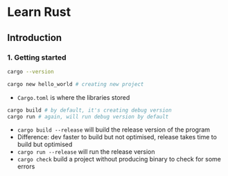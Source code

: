# Learn Rust

## Introduction
### 1. Getting started
```bash
cargo --version

cargo new hello_world # creating new project
```

- `Cargo.toml` is where the libraries stored

```bash
cargo build # by default, it's creating debug version
cargo run # again, will run debug version by default
```

- `cargo build --release` will build the release version of the program
- Difference: dev faster to build but not optimised, release takes time to build but optimised
- `cargo run --release` will run the release version
- `cargo check` build a project without producing binary to check for some errors
